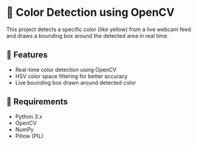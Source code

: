 
# 🎨 Color Detection using OpenCV

This project detects a specific color (like yellow) from a live webcam feed and draws a bounding box around the detected area in real time.

## 🔧 Features

- Real-time color detection using OpenCV
- HSV color space filtering for better accuracy
- Live bounding box drawn around detected color

## 🧪 Requirements

- Python 3.x
- OpenCV 
- NumPy
- Pillow (PIL)
